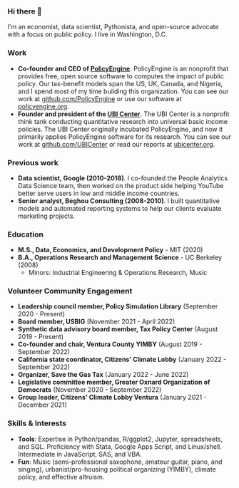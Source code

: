### Hi there 👋

I'm an economist, data scientist, Pythonista, and open-source advocate with a focus on public policy. I live in Washington, D.C.

### Work

- **Co-founder and CEO of [PolicyEngine](https://policyengine.org)**. PolicyEngine is an nonprofit that provides free, open source software to computes the impact of public policy. Our tax-benefit models span the US, UK, Canada, and Nigeria, and I spend most of my time building this organization. You can see our work at [github.com/PolicyEngine](https://github.com/PolicyEngine) or use our software at [policyengine.org](https://policyengine.org).
- **Founder and president of the [UBI Center](https://github.com/ubicenter)**. The UBI Center is a nonprofit think tank conducting quantitative research into universal basic income policies. The UBI Center originally incubated PolicyEngine, and now it primarily applies PolicyEngine software for its research. You can see our work at [github.com/UBICenter](https://github.com/UBICenter) or read our reports at [ubicenter.org](https://ubicenter.org).

### Previous work

- **Data scientist, Google (2010-2018)**. I co-founded the People Analytics Data Science team, then worked on the product side helping YouTube better serve users in low and middle income countries.
- **Senior analyst, Beghou Consulting (2008-2010)**. I built quantitative models and automated reporting systems to help our clients evaluate marketing projects.

### Education

- **M.S., Data, Economics, and Development Policy** - MIT (2020)
- **B.A., Operations Research and Management Science** - UC Berkeley (2008)
  - Minors: Industrial Engineering & Operations Research, Music

### Volunteer Community Engagement

- **Leadership council member, Policy Simulation Library** (September 2020 - Present)
- **Board member, USBIG** (November 2021 - April 2022)
- **Synthetic data advisory board member, Tax Policy Center** (August 2019 - Present)
- **Co-founder and chair, Ventura County YIMBY** (August 2019 - September 2022)
- **California state coordinator, Citizens' Climate Lobby** (January 2022 - September 2022)
- **Organizer, Save the Gas Tax** (January 2022 - June 2022)
- **Legislative committee member, Greater Oxnard Organization of Democrats** (November 2020 - September 2022)
- **Group leader, Citizens' Climate Lobby Ventura** (January 2021 - December 2021)

### Skills & Interests

- **Tools**: Expertise in Python/pandas, R/ggplot2, Jupyter, spreadsheets, and SQL. Proficiency with Stata, Google Apps Script, and Linux/shell. Intermediate in JavaScript, SAS, and VBA.
- **Fun**: Music (semi-professional saxophone, amateur guitar, piano, and singing), urbanist/pro-housing political organizing (YIMBY), climate policy, and effective altruism.
